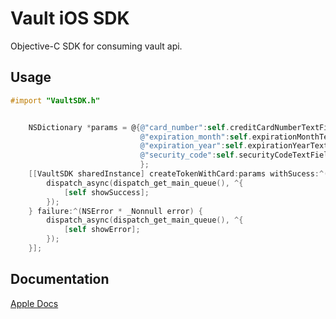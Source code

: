 # Vault iOS SDK 

Objective-C SDK for consuming vault api. 

Usage
-----

```objective-c
#import "VaultSDK.h"
```

```objective-c

    NSDictionary *params = @{@"card_number":self.creditCardNumberTextField.text ? self.creditCardNumberTextField.text : @"4111111111111111",
                             @"expiration_month":self.expirationMonthTextField.text ? self.expirationMonthTextField.text :  @"12",
                             @"expiration_year":self.expirationYearTextField.text ? self.expirationYearTextField.text : @"2020",
                             @"security_code":self.securityCodeTextField.text ? self.securityCodeTextField.text : @"2020"
                             };
    [[VaultSDK sharedInstance] createTokenWithCard:params withSucess:^(NSDictionary * _Nonnull item) {
        dispatch_async(dispatch_get_main_queue(), ^{
            [self showSuccess];
        });
    } failure:^(NSError * _Nonnull error) {
        dispatch_async(dispatch_get_main_queue(), ^{
            [self showError];
        });
    }];

```

Documentation
-------------

[Apple Docs](http://williamlocke.github.io/vault-ios-sdk/logs/appledoc/html/Classes/VaultSDK.html)
